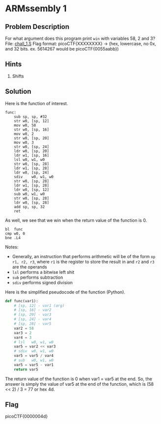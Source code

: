 # ARMssembly 1

## Problem Description

For what argument does this program print `win` with variables 58, 2 and 3? File: [chall_1.S](https://mercury.picoctf.net/static/1c8d50e39cf00d144e6a72119f68c16c/chall_1.S) Flag format: picoCTF{XXXXXXXX} -> (hex, lowercase, no 0x, and 32 bits. ex. 5614267 would be picoCTF{0055aabb})

## Hints

1. Shifts

## Solution

Here is the function of interest.

```arm
func:
    sub sp, sp, #32
    str w0, [sp, 12]
    mov w0, 58
    str w0, [sp, 16]
    mov w0, 2
    str w0, [sp, 20]
    mov w0, 3
    str w0, [sp, 24]
    ldr w0, [sp, 20]
    ldr w1, [sp, 16]
    lsl w0, w1, w0
    str w0, [sp, 28]
    ldr w1, [sp, 28]
    ldr w0, [sp, 24]
    sdiv    w0, w1, w0
    str w0, [sp, 28]
    ldr w1, [sp, 28]
    ldr w0, [sp, 12]
    sub w0, w1, w0
    str w0, [sp, 28]
    ldr w0, [sp, 28]
    add sp, sp, 32
    ret
```

As well, we see that we win when the return value of the function is 0.

```arm
bl  func
cmp w0, 0
bne .L4
```

Notes:
- Generally, an instruction that performs arithmetic will be of the form `op r1, r2, r3`, where `r1` is the register to store the result in and `r2` and `r3` are the operands
- `lsl` performs a bitwise left shit
- `sub` performs subtraction
- `sdiv` performs signed division

Here is the simplified pseudocode of the function (Python).

```python
def func(var1):
    # [sp, 12] - var1 (arg)
    # [sp, 16] - var2
    # [sp, 20] - var3
    # [sp, 24] - var4
    # [sp, 28] - var5
    var2 = 58
    var3 = 2
    var4 = 3
    # lsl   w0, w1, w0
    var5 = var2 << var3
    # sdiv  w0, w1, w0
    var5 = var5 / var4
    # sub   w0, w1, w0
    var5 = var5 - var1
    return var5
```

The return value of the function is 0 when var1 = var5 at the end. So, the answer is simply the value of var5 at the end of the function, which is (58 << 2) / 3 = 77 or hex 4d.

## Flag

picoCTF{0000004d}
